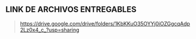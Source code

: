 ## LINK DE ARCHIVOS ENTREGABLES
>https://drive.google.com/drive/folders/1KbKKuO35OYYj0iOZGgcqAdp2Lz0x4_c_?usp=sharing
